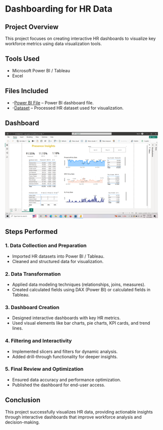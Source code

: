 # Dashboarding for HR Data

## Project Overview
This project focuses on creating interactive HR dashboards to visualize key workforce metrics using data visualization tools.

## Tools Used
- Microsoft Power BI / Tableau
- Excel

 
## Files Included
- -<a href="https://github.com/khushigupta95/Dashboarding-for-HR-data/blob/main/HR%20ANALYTICS.pbix">Power BI File</a> – Power BI dashboard file.
- -<a href="https://github.com/khushigupta95/Dashboarding-for-HR-data/blob/main/Attendance%20Sheet%202022-2023_Masked.xlsx">Dataset</a> – Processed HR dataset used for visualization.


## Dashboard
![HR Dashboard](https://github.com/khushigupta95/Dashboarding-for-HR-data/blob/main/Screenshot%20(33).png)


## Steps Performed

### 1. Data Collection and Preparation
- Imported HR datasets into Power BI / Tableau.
- Cleaned and structured data for visualization.

### 2. Data Transformation
- Applied data modeling techniques (relationships, joins, measures).
- Created calculated fields using DAX (Power BI) or calculated fields in Tableau.

### 3. Dashboard Creation
- Designed interactive dashboards with key HR metrics.
- Used visual elements like bar charts, pie charts, KPI cards, and trend lines.

### 4. Filtering and Interactivity
- Implemented slicers and filters for dynamic analysis.
- Added drill-through functionality for deeper insights.

### 5. Final Review and Optimization
- Ensured data accuracy and performance optimization.
- Published the dashboard for end-user access.


## Conclusion
This project successfully visualizes HR data, providing actionable insights through interactive dashboards that improve workforce analysis and decision-making.
